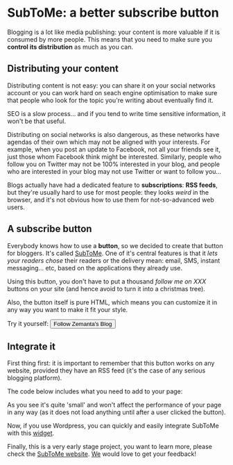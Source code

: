 # SubToMe: a better subscribe button

Blogging is a lot like media publishing: your content is more valuable if it is consumed by more people. This means that you need
to make sure you **control its distribution** as much as you can.

## Distributing your content

Distributing content is not easy: you can share it on your social networks account or you can work hard on seach engine optimisation to make sure that people who look for the topic you're writing about eventually find it.

SEO is a slow process... and if you tend to write time sensitive information, it won't be that useful. 

Distributing on social networks is also dangerous, as these networks have agendas of their own which may not be aligned with your interests. For example, when you post an update to Facebook, not all your friends see it, just those whom Facebook think might be interested. Similarly, people who follow you on Twitter may not be 100% interested in your blog, and people who are interested in your blog may not use Twitter or want to follow you...

Blogs actually have had a dedicated feature to **subscriptions**: **RSS feeds**, but they're usually hard to use for most people: they looks *weird* in the browser, and it's not obvious how to use them for not-so-advanced web users.

## A subscribe button

Everybody knows how to use a **button**, so we decided to create that button for bloggers. It's called [SubToMe](http://www.subtome.com/). One of it's central features is that it *lets your readers chose* their readers or the delivery mean: email, SMS, instant messaging... etc, based on the applications they already use.

Using this button, you don't have to put a thousand *follow me on XXX* buttons on your site (and hence avoid to turn it into a christmas tree).

Also, the button itself is pure HTML, which means you can customize it in any way you want to make it fit your style.

Try it yourself: <input type="button" onclick="(function(){var z=document.createElement('script');z.src='https://s3.amazonaws.com/www.subtome.com/load.js';document.body.appendChild(z);})()" value="Follow Zemanta's Blog">

## Integrate it

First thing first: it is important to remember that this button works on any website, provided they have an RSS feed (it's the case of any serious blogging platform).

The code below includes what you need to add to your page:
<script src="https://gist.github.com/julien51/4332573.js">
</script>
As you see it's quite 'small' and won't affect the performance of your page in any way (as it does not load anything until after a user clicked the button).

Now, if you use Wordpress, you can quickly and easily integrate SubToMe with this [widget](https://github.com/superfeedr/subtome/blob/master/goodies/wordpress/subtome.zip). 

Finally, this is a very early stage project, you want to learn more, please check the [SubToMe website](http://www.subtome.com/). [We](http://superfeedr.com/) would love to get your feedback!






